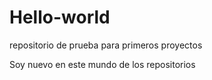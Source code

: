 # Hello-world
repositorio de prueba para primeros proyectos

Soy nuevo en este mundo de los repositorios

